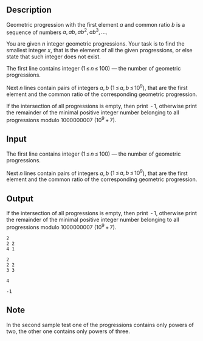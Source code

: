 ## Description

<div><p>Geometric progression with the first element <span class="tex-span"><i>a</i></span> and common ratio <span class="tex-span"><i>b</i></span> is a sequence of numbers <span class="tex-span"><i>a</i>, <i>ab</i>, <i>ab</i><sup class="upper-index">2</sup>, <i>ab</i><sup class="upper-index">3</sup>, ...</span>.</p><p>You are given <span class="tex-span"><i>n</i></span> integer geometric progressions. Your task is to find the smallest integer <span class="tex-span"><i>x</i></span>, that is the element of all the given progressions, or else state that such integer does not exist.</p></div><div class="input-specification"><p>The first line contains integer (<span class="tex-span">1 ≤ <i>n</i> ≤ 100</span>) — the number of geometric progressions. </p><p>Next <span class="tex-span"><i>n</i></span> lines contain pairs of integers <span class="tex-span"><i>a</i>, <i>b</i></span> (<span class="tex-span">1 ≤ <i>a</i>, <i>b</i> ≤ 10<sup class="upper-index">9</sup></span>), that are the first element and the common ratio of the corresponding geometric progression.</p></div><div class="output-specification"><p>If the intersection of all progressions is empty, then print <span class="tex-span"> - 1</span>, otherwise print the remainder of the minimal positive integer number belonging to all progressions modulo <span class="tex-span">1000000007</span> (<span class="tex-span">10<sup class="upper-index">9</sup> + 7</span>).</p></div>

## Input

<p>The first line contains integer (<span class="tex-span">1 ≤ <i>n</i> ≤ 100</span>) — the number of geometric progressions. </p><p>Next <span class="tex-span"><i>n</i></span> lines contain pairs of integers <span class="tex-span"><i>a</i>, <i>b</i></span> (<span class="tex-span">1 ≤ <i>a</i>, <i>b</i> ≤ 10<sup class="upper-index">9</sup></span>), that are the first element and the common ratio of the corresponding geometric progression.</p>

## Output

<p>If the intersection of all progressions is empty, then print <span class="tex-span"> - 1</span>, otherwise print the remainder of the minimal positive integer number belonging to all progressions modulo <span class="tex-span">1000000007</span> (<span class="tex-span">10<sup class="upper-index">9</sup> + 7</span>).</p>





```input1
2
2 2
4 1

```




```input2
2
2 2
3 3

```




```output1
4

```




```output2
-1

```



## Note

<p>In the second sample test one of the progressions contains only powers of two, the other one contains only powers of three.</p>
